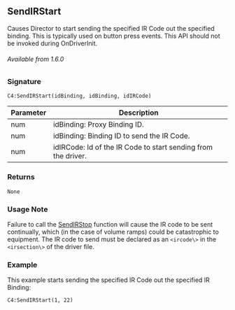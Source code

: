 ## SendIRStart

Causes Director to start sending the specified IR Code out the specified binding. This is typically used on button press events. This API should not be invoked during OnDriverInit.

###### Available from 1.6.0


### Signature

`C4:SendIRStart(idBinding, idBinding, idIRCode)`


| Parameter | Description |
| --- | --- |
| num | idBinding: Proxy Binding ID. |
| num | idBinding: Binding ID to send the IR Code. |
| num | idIRCode: Id of the IR Code to start sending from the driver. |


### Returns

`None`


### Usage Note

Failure to call the [SendIRStop][1] function will cause the IR code to be sent continually, which (in the case of
volume ramps) could be catastrophic to equipment. The IR code to send must be declared as an `<ircode\>` in the
`<irsection\>` of the driver file.


### Example

This example starts sending the specified IR Code out the specified IR Binding:

`C4:SendIRStart(1, 22)`

[1]:	https://snap-one.github.io/docs-driverworks-api/#sendirstop